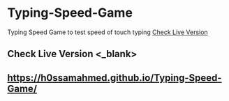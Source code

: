 # Typing-Speed-Game
Typing Speed Game to test speed of touch typing 
<a href="https://h0ssamahmed.github.io/Typing-Speed-Game/" target="_blank">Check Live Version</a>
## Check Live Version <_blank>
## https://h0ssamahmed.github.io/Typing-Speed-Game/
